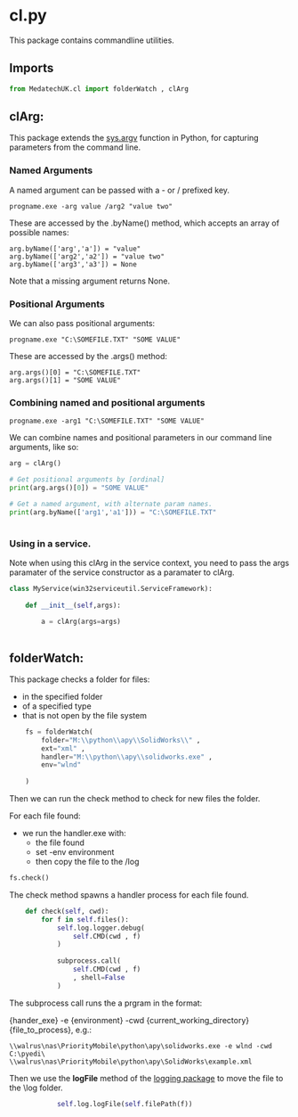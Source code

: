 # cl.py

This package contains commandline utilities.

## Imports
```python
from MedatechUK.cl import folderWatch , clArg

```

## clArg:
This package extends the [sys.argv](https://docs.python.org/3/library/sys.html "sys.argv") function in Python, for capturing parameters from the command line.

### Named Arguments
A named argument can be passed with a - or / prefixed key. 
```
progname.exe -arg value /arg2 "value two"
```

These are accessed by the .byName() method, which accepts an array of possible names:
```
arg.byName(['arg','a']) = "value"
arg.byName(['arg2','a2']) = "value two"
arg.byName(['arg3','a3']) = None
```
Note that a missing argument returns None.

### Positional Arguments
We can also pass positional arguments:
```
progname.exe "C:\SOMEFILE.TXT" "SOME VALUE"
```

These are accessed by the .args() method:
```
arg.args()[0] = "C:\SOMEFILE.TXT"
arg.args()[1] = "SOME VALUE"
```

### Combining named and positional arguments
```
progname.exe -arg1 "C:\SOMEFILE.TXT" "SOME VALUE"
```
We can combine names and positional parameters in our command line arguments, like so:
```python    
arg = clArg()

# Get positional arguments by [ordinal]
print(arg.args()[0]) = "SOME VALUE"

# Get a named argument, with alternate param names.
print(arg.byName(['arg1','a1'])) = "C:\SOMEFILE.TXT"
	
```

### Using in a service.
Note when using this clArg in the service context, you need to pass the args paramater of the service constructor as a paramater to clArg.
```python
class MyService(win32serviceutil.ServiceFramework):
    
    def __init__(self,args):
			
		a = clArg(args=args)
	
```

## folderWatch:

This package checks a folder for files:
- in the specified folder
- of a specified type
- that is not open by the file system	
```python
    fs = folderWatch(
		folder="M:\\python\\apy\\SolidWorks\\" , 
		ext="xml" ,
		handler="M:\\python\\apy\\solidworks.exe" , 
		env="wlnd"  
        
    )
```
Then we can run the check method to check for new files the folder. 

For each file found:
- we run the handler.exe with:
	- the file found
	- set -env environment
	- then copy the file to the /log

```python
fs.check()
```

The check method spawns a handler process for each file found.
```python	   	
    def check(self, cwd):
        for f in self.files():   
            self.log.logger.debug(               
                self.CMD(cwd , f)
            )         
						
            subprocess.call(
                self.CMD(cwd , f)
                , shell=False
            )	
```
The subprocess call runs the a prgram in the format:

{hander_exe} -e {environment} -cwd {current_working_directory} {file_to_process}, e.g.:			
```
\\walrus\nas\PriorityMobile\python\apy\solidworks.exe -e wlnd -cwd C:\pyedi\ \\walrus\nas\PriorityMobile\python\apy\SolidWorks\example.xml
```

Then we use the **logFile** method of the [logging package](log.md "logging package") to move the file to the \log folder.
```python
            self.log.logFile(self.filePath(f))

```